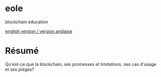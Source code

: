 # eole
blockchain education

[english version / version anglaise](README.md)

# Résumé
Qu'est-ce que la blockchain, ses promesses et limitations, ses cas d'usage et ses pièges?

